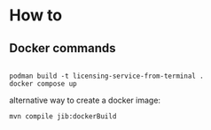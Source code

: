# How to 

## Docker commands

```shell

podman build -t licensing-service-from-terminal .
docker compose up
```
alternative way to create a docker image:

```shell
mvn compile jib:dockerBuild
```